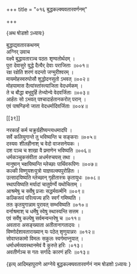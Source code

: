 +++
title = "०१६ बुद्धकल्क्यवतारवर्णनम्"

+++

\{अथ षोडशो ऽध्यायः\}

बुद्धाद्यवतारकथनम्  
अग्निर् उवाच  
वक्ष्ये बुद्धावतारञ्च पठतः शृण्वतोर्थदम्   ।  
पुरा देवासुरे युद्धे दैत्यैर् देवाः पराजिताः ॥००१॥  
रक्ष रक्षेति शरणं वदन्तो जग्मुरीश्वरम् ।  
मायमोहस्वरुपोसौ शुद्धोदनसुतो ऽभवत् ॥००२॥  
मोहयामास दैत्यांस्तांस्त्याजिता वेदधर्मकम् ।  
ते च बौद्धा बभूवुर्हि तेभ्योन्ये वेदवर्जिताः ॥००३॥  
आर्हतः सो ऽभवत् पश्चादार्हतानकरोत् परान् ।  
एवं पाषण्डिनो जाता वेदधर्मादिवर्जिताः ॥००४॥  

[[३९]]
    
नरकार्हं कर्म चक्रुर्ग्रहीष्यन्त्यधमादपि ।  
सर्वे कलियुगान्ते तु भविष्यन्ति च सङ्कराः ॥००५॥  
दस्यवः शीलहीनाश् च वेदो वाजसनेयकः ।  
दश पञ्च च शाखा वै प्रमाणेन भविष्यति ॥००६॥  
धर्मकञ्चुकसंवीता अधर्मरुचयस् तथा ।  
मानुषान् भक्षयिष्यन्ति म्लेच्छाः पार्थिवरूपिणः   ॥००७॥  
कल्की विष्णुयशःपुत्रो याज्ञवल्क्यपुरोहितः ।  
उत्सादयिष्यति म्लेच्छान् गृहीतास्त्रः कृतायुधः   ॥००८॥  
स्थापयिष्यति मर्यादां चातुर्वर्ण्ये यथोचिताम् ।  
आश्रमेषु च सर्वेषु प्रजाः सद्धर्मवर्त्मनि ॥००९॥  
कल्किरूपं परित्यज्य हरिः स्वर्गं गमिष्यति ।  
ततः कृतयुगान्नाम पुरावत् सम्भविष्यति ॥०१०॥  
वर्नाश्रमाश् च धर्मेषु स्वेषु स्थास्यन्ति सत्तम ।  
एवं सर्वेषु कल्पेषु सर्वमन्वन्तरेषु च ॥०११॥  
अवतारा असङ्ख्याता अतीतानागतादयः ।  
विष्णोर्दशावताराख्यान् यः पठेत् शृणुयान्नरः   ॥०१२॥  
सोवाप्तकामो विमलः सकुलः स्वर्गमाप्नुयात् ।  
धर्माधर्मव्यवस्थानमेवं वै कुरुते हरिः ।०१३।  
अवतीर्णञ्च स गतः सर्गादेः कारणं हरिः   ॥०१३॥

\{इत्य् आदिमहापुराणे आग्नेये बुद्धकल्क्यवतारवर्णनं नाम षोडशो ऽध्यायः  }
    
